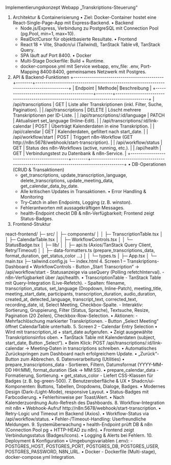 Implementierungskonzept Webapp „Transkriptions-Steuerung“ 

1. Architektur & Containerisierung
• Ziel: Docker-Container hostet eine React-Single-Page-App mit Express‑Backend.
• Backend
	- Node.js/Express, Verbindung zu PostgreSQL mit Connection Pool (pg.Pool, min=1, max=10).
	- RealDictCursor für objektbasierte Resultate.
• Frontend
	- React 18 + Vite, Shadcn/ui (Tailwind), TanStack Table v8, TanStack Query.
	- SPA läuft auf Port 8400.
• Docker
	- Multi‑Stage Dockerfile: Build + Runtime.
	- docker-compose.yml mit Service webapp, env_file: .env, Port-Mapping 8400:8400, gemeinsames Netzwerk mit Postgres.
2. API & Backend-Funktionen
+--------------------------------------------+--------+------------------------------------------------------------------------------------------+
| Endpoint                                   | Methode| Beschreibung                                                                             |
+--------------------------------------------+--------+------------------------------------------------------------------------------------------+
| /api/transcriptions                        | GET    | Liste aller Transkriptionen (inkl. Filter, Suche, Pagination).                          |
| /api/transcriptions                        | DELETE | Löscht mehrere Transkriptionen per ID-Liste.                                            |
| /api/transcriptions/:id/language           | PATCH  | Aktualisiert set_language (Inline-Edit).                                                |
| /api/transcriptions/:id/link-calendar      | POST   | Überträgt Kalenderdaten in eine Transkription.                                          |
| /api/calendar                              | GET    | Kalenderdaten, gefiltert nach start_date.                                               |
| /api/workflow/start                        | POST   | Triggert n8n-Workflow (GET http://n8n:5678/webhook/start-transcription).                |
| /api/workflow/status                       | GET    | Status des n8n-Workflows (active, running, etc.).                                       |
| /api/health                                | GET    | Verbindungstest zu Datenbank & n8n-Service.                                             |
+--------------------------------------------+--------+------------------------------------------------------------------------------------------+
• DB-Operationen (CRUD & Transaktionen)
	- get_transcriptions, update_transcription_language, delete_transcriptions, update_meeting_data, get_calendar_data_by_date.
	- Alle kritischen Updates in Transaktionen.
• Error Handling & Monitoring
	- Try‑Catch in allen Endpoints, Logging (z. B. winston).
	- Fehlerantworten mit aussagekräftigen Messages.
	- health-Endpoint checkt DB & n8n-Verfügbarkeit; Frontend zeigt Status-Badges.
3. Frontend-Struktur

react-frontend/
 ├─ src/
 │   ├─ components/
 │   │   ├─ TranscriptionTable.tsx
 │   │   ├─ CalendarTable.tsx
 │   │   ├─ WorkflowControls.tsx
 │   │   └─ StatusBadge.tsx
 │   ├─ lib/
 │   │   ├─ api.ts (Axios/TanStack Query Client, Retry/Timeout)
 │   │   ├─ data-formatters.ts (prepare_transcriptions_data, format_duration, get_status_color …)
 │   │   └─ types.ts
 │   ├─ App.tsx
 │   └─ main.tsx
 ├─ tailwind.config.js
 └─ index.html
4. Screen 1 – Transkriptions-Dashboard
• WorkflowControls
	- Button „Start Transcription“ → /api/workflow/start
	- Statusanzeige via useQuery (Polling refetchInterval).
	- n8n-Verfügbarkeit über /api/health.
• TranscriptionTable
	- TanStack Table mit Query-Integration (Live-Refetch).
	- Spalten: filename, transcription_status, set_language (Dropdown, Inline-Patch), meeting_title, meeting_start_date, participants, transcription_duration, audio_duration, created_at, detected_language, transcript_text, corrected_text, recording_date, id, Select Meeting, Checkbox-Spalte.
	- Interaktiv: Sortierung, Gruppierung, Filter (Status, Sprache), Textsuche, Resize, Pagination (20 Zeilen), Checkbox-Row-Selection.
• Aktionen:
	- Mehrfachlöschung markierter Transkriptionen.
	- Button „Select Meeting“ öffnet CalendarTable unterhalb.
5. Screen 2 – Calendar Entry Selection
• Wird mit transcription_id + start_date aufgerufen.
• Zeigt ausgewählte Transkriptionsinfos oben.
• TanStack Table mit Kalenderdaten (subject, start_date, Button „Select“).
• Beim Klick: POST /api/transcriptions/:id/link-calendar → Meeting‑Daten in transcriptions schreiben.
• Automatisches Zurückspringen zum Dashboard nach erfolgreichem Update.
• „Zurück“-Button zum Abbrechen.
6. Datenverarbeitung (Utilities)
• prepare_transcriptions_data
	- Sortieren, Filtern, Datumsformat (YYYY-MM-DD HH:MM), format_duration (Sek → MM:SS).
• prepare_calendar_data
	- Formatierung, Sortierung.
• get_status_color
	- Liefert CSS-Klassen für Badges (z. B. bg-green-500).
7. Benutzeroberfläche & UX
• Shadcn/ui-Komponenten: Buttons, Tabellen, Dropdowns, Dialoge, Badges.
• Modernes Design (Dark-/Light-Mode), responsive Layout.
• Status-Badges mit Farbcodierung.
• Fehlerhinweise per Toast/Alert.
• Nach Kalenderzuordnung Auto-Refresh des Dashboards.
8. Workflow-Integration mit n8n
• Webhook-Aufruf http://n8n:5678/webhook/start-transcription.
• Retry-Logic und Timeout im Backend (Axios).
• Workflow-Status via /api/workflow/status.
• Fehler-/Timeout-Handling: Userfreundliche Meldungen.
9. Systemüberwachung
• health-Endpoint prüft DB & n8n (Connection Pool pg + HTTP-HEAD zu n8n).
• Frontend zeigt Verbindungsstatus (Badges/Icons).
• Logging & Alerts bei Fehlern.
10. Deployment & Konfiguration
• Umgebungsvariablen (.env):
	- POSTGRES_HOST, POSTGRES_PORT, POSTGRES_DB, POSTGRES_USER, POSTGRES_PASSWORD, N8N_URL.
• Docker
	- Dockerfile (Multi-stage), docker-compose.yml Integration.
